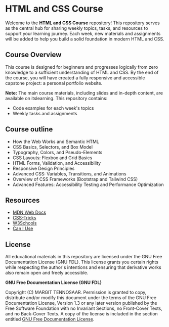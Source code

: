 # HTML and CSS Course

Welcome to the **HTML and CSS Course** repository! This repository serves as the central hub for sharing weekly topics, tasks, and resources to support your learning journey. Each week, new materials and assignments will be added to help you build a solid foundation in modern HTML and CSS.

## Course Overview

This course is designed for beginners and progresses logically from zero knowledge to a sufficient understanding of HTML and CSS. By the end of the course, you will have created a fully responsive and accessible capstone project: a personal portfolio website.

**Note:** The main course materials, including slides and in-depth content, are available on itslearning. This repository contains:

- Code examples for each week's topics
- Weekly tasks and assignments

## Course outline

- How the Web Works and Semantic HTML
- CSS Basics, Selectors, and Box Model
- Typography, Colors, and Pseudo-Elements
- CSS Layouts: Flexbox and Grid Basics
- HTML Forms, Validation, and Accessibility
- Responsive Design Principles
- Advanced CSS: Variables, Transitions, and Animations
- Overview of CSS Frameworks (Bootstrap and Tailwind CSS)
- Advanced Features: Accessibility Testing and Performance Optimization

## Resources
- [MDN Web Docs](https://developer.mozilla.org/en-US/)
- [CSS-Tricks](https://css-tricks.com/)
- [W3Schools](https://www.w3schools.com/)
- [Can I Use](https://caniuse.com/)

## License

All educational materials in this repository are licensed under the GNU Free Documentation License (GNU FDL). This license grants you certain rights while respecting the author's intentions and ensuring that derivative works also remain open and freely accessible.

**GNU Free Documentation License (GNU FDL)**

Copyright (C) MARGIT TENNOSAAR.
Permission is granted to copy, distribute and/or modify this document under the terms of the GNU Free Documentation License, Version 1.3 or any later version published by the Free Software Foundation with no Invariant Sections, no Front-Cover Texts, and no Back-Cover Texts. A copy of the license is included in the section entitled [GNU Free Documentation License](https://www.gnu.org/licenses/fdl-1.3.txt).
